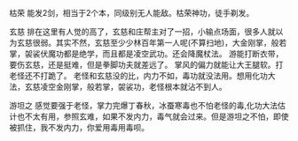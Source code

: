 枯荣  能发2剑，相当于2个本，同级别无人能敌。枯荣神功，徒手剃发。  

玄慈  排在这里有人觉的高了，玄慈和庄帮主对了一招，小输点场面，很多人就以为玄慈很弱。其实不然，玄慈至少少林百年第一人呢(不算扫地)，大金刚掌，般若掌，袈裟伏魔功都是绝学，而且都是凌空武功。还会降魔杖法。  游能打断衣带，要伤玄慈，还是挺难，但是拳脚功夫就差远了。 掌风的偏力就能让大王腿软。打老怪还不打跪了。 老怪和玄慈没的比，内力不如，毒功就没法用。想用化功大法，玄慈凌空金刚掌，般若掌，袈裟功，老怪根本就沾不到人。  

游坦之  感觉要强于老怪，掌力完爆丁春秋，冰蚕寒毒也不怕老怪的毒,化功大法估计也不太有用，参照玄难，如果不发内力，毒气就会过来。但是游坦之不怕，即使被抓住，我不发内力，你爱用毒用毒呗。  
